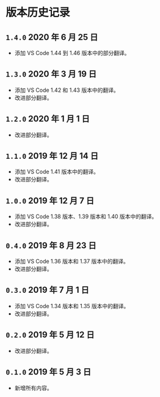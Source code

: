 # 版本历史记录

## `1.4.0` 2020 年 6 月 25 日

- 添加 VS Code 1.44 到 1.46 版本中的部分翻译。

## `1.3.0` 2020 年 3 月 19 日

- 添加 VS Code 1.42 和 1.43 版本中的翻译。
- 改进部分翻译。

## `1.2.0` 2020 年 1 月 1 日

- 改进部分翻译。

## `1.1.0` 2019 年 12 月 14 日

- 添加 VS Code 1.41 版本中的翻译。
- 改进部分翻译。

## `1.0.0` 2019 年 12 月 7 日

- 添加 VS Code 1.38 版本、1.39 版本和 1.40 版本中的翻译。
- 改进部分翻译。

## `0.4.0` 2019 年 8 月 23 日

- 添加 VS Code 1.36 版本和 1.37 版本中的翻译。
- 改进部分翻译。

## `0.3.0` 2019 年 7 月 1 日

- 添加 VS Code 1.34 版本和 1.35 版本中的翻译。
- 改进部分翻译。

## `0.2.0` 2019 年 5 月 12 日

- 改进部分翻译。

## `0.1.0` 2019 年 5 月 3 日

- 新增所有内容。

